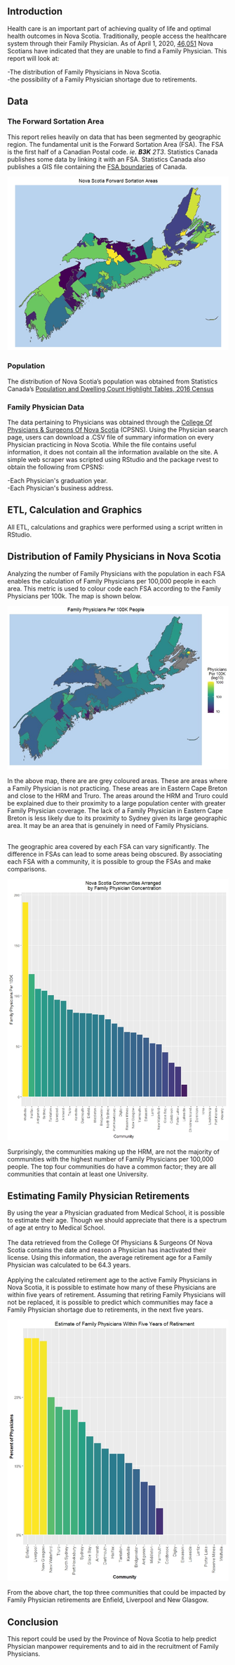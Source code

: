 ## Introduction
Health care is an important part of achieving quality of life and optimal health outcomes in Nova Scotia. Traditionally, people access the healthcare system through their Family Physician.  As of April 1, 2020, [46,051](http://www.nshealth.ca/sites/nshealth.ca/files/finding_a_primary_care_provider_in_nova_scotia_report_april_2020.pdf) Nova Scotians have indicated that they are unable to find a Family Physician.
This report will look at:

-The distribution of Family Physicians in Nova Scotia. <br>
-the possibility of a Family Physician shortage due to retirements.

## Data

### The Forward Sortation Area
This report relies heavily on data that has been segmented by geographic region.  The fundamental unit is the Forward Sortation Area (FSA).  The FSA is the first half of a Canadian Postal code. *ie. **B3K** 2T3*. Statistics Canada publishes some data by linking it with an FSA.  Statistics Canada also publishes a GIS file containing the [FSA boundaries](https://www150.statcan.gc.ca/n1/en/catalogue/92-179-X) of Canada.

![Nova Scotia Forward Sortation Areas](NovaScotiaFSA.jpeg)

### Population
The distribution of Nova Scotia’s population was obtained from Statistics Canada’s [Population and Dwelling Count Highlight Tables, 2016 Census]( https://www12.statcan.gc.ca/census-recensement/2016/dp-pd/hlt-fst/pd-pl/Table.cfm?Lang=Eng&T=1201&S=22&O=A)

### Family Physician Data
The data pertaining to Physicians was obtained through the [College Of Physicians & Surgeons Of Nova Scotia](https://cpsns.ns.ca/) (CPSNS).  Using the Physician search page, users can download a .CSV file of summary information on every Physician practicing in Nova Scotia.  While the file contains useful information, it does not contain all the information available on the site. A simple web scraper was scripted using RStudio and the package rvest to obtain the following from CPSNS:

-Each Physician's graduation year. <br>
-Each Physician's business address.  

## ETL, Calculation and Graphics
All ETL, calculations and graphics were performed using a script written in RStudio.

## Distribution of Family Physicians in Nova Scotia
Analyzing the number of Family Physicians with the population in each FSA enables the calculation of Family Physicians per 100,000 people in each area.  This metric is used to colour code each FSA according to the Family Physicians per 100k.  The map is shown below.

![Doctors Per 100K](DocsPer100K.jpeg)

In the above map, there are are grey coloured areas.  These are areas where a Family Physician is not practicing.  These areas are in Eastern Cape Breton and close to the HRM and Truro.  The areas around the HRM and Truro could be explained due to their proximity to a large population center with greater Family Physician coverage.  The lack of a Family Physician in Eastern Cape Breton is less likely due to its proximity to Sydney given its large geographic area.  It may be an area that is genuinely in need of Family Physicians.<br><br>

The geographic area covered by each FSA can vary significantly.  The difference in FSAs can lead to some areas being obscured.  By associating each FSA with a community, it is possible to group the FSAs and make comparisons.

![FamDocPer100KGrouped](FP100K_Com.jpeg)

Surprisingly, the communities making up the HRM, are not the majority of communities with the highest number of Family Physicians per 100,000 people. The top four communities do have a common factor; they are all communities that contain at least one University.

## Estimating Family Physician Retirements
By using the year a Physician graduated from Medical School, it is possible to estimate their age.  Though we should appreciate that there is a spectrum of age at entry to Medical School.  <br><br>The data retrieved from the College Of Physicians & Surgeons Of Nova Scotia contains the date and reason a Physician has inactivated their license.  Using this information, the average retirement age for a Family Physician was calculated to be 64.3 years.<br><br>
Applying the calculated retirement age to the active Family Physicians in Nova Scotia, it is possible to estimate how many of these Physicians are within five years of retirement.  Assuming that retiring Family Physicians will not be replaced, it is possible to predict which communities may face a Family Physician shortage due to retirements, in the next five years.

![RetiringWithin5Years](Retirements.jpeg)

From the above chart, the top three communities that could be impacted by Family Physician retirements are Enfield, Liverpool and New Glasgow.

## Conclusion
This report could be used by the Province of Nova Scotia to help predict Physician manpower requirements and to aid in the recruitment of Family Physicians.
